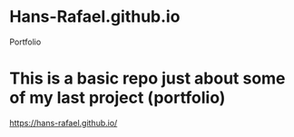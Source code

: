 # Hans-Rafael.github.io
Portfolio 
# This is a basic repo just about some of my last project (portfolio)
https://hans-rafael.github.io/
